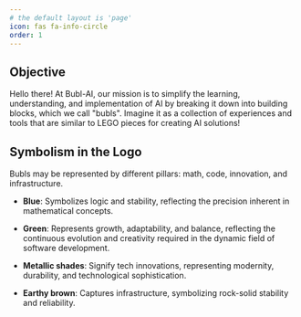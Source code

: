 ```yaml
---
# the default layout is 'page'
icon: fas fa-info-circle
order: 1
---
```


## Objective

Hello there! At Bubl-AI, our mission is to simplify the learning, understanding, and implementation of AI by breaking it down into building blocks, which we call "bubls". Imagine it as a collection of experiences and tools that are similar to LEGO pieces for creating AI solutions!

## Symbolism in the Logo

Bubls may be represented by different pillars: math, code, innovation, and infrastructure.

- **Blue**: Symbolizes logic and stability, reflecting the precision inherent in mathematical concepts.

- **Green**: Represents growth, adaptability, and balance, reflecting the continuous evolution and creativity required in the dynamic field of software development.

- **Metallic shades**: Signify tech innovations, representing modernity, durability, and technological sophistication.

- **Earthy brown**: Captures infrastructure, symbolizing rock-solid stability and reliability.